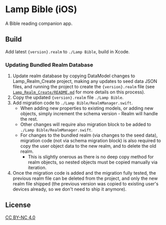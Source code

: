 # Lamp Bible (iOS)

A Bible reading companion app.

## Build

Add latest `{version}.realm` to `./Lamp Bible`, build in Xcode.

### Updating Bundled Realm Database

1. Update realm database by copying DataModel changes to Lamp_Realm_Create project, making any updates to seed data JSON files, and running the project to create the `{version}.realm` file (see [`Lamp_Realm_Create/README.md`](https://github.com/mattsbennett/lamp-realm-create) for more details on this process).
2. Copy the updated `{version}.realm` file `./Lamp Bible`.
3. Add migration code to `./Lamp Bible/RealmManager.swift`.
    - When adding new properties to existing models, or adding new objects, simply increment the schema version - Realm will handle the rest.
    - Other changes will require also migration block to be added to `./Lamp Bible/RealmManager.swift`.
    - For changes to the bundled realm (via changes to the seed data), migration code (not via schema migration block) is also required to copy the user object data to the new realm, and to delete the old realm.
        - This is slightly onerous as there is no deep copy method for realm objects, so nested objects must be copied manually via iteration.
4. Once the migration code is added and the migration fully tested, the previous realm file can be deleted from the project, and only the new realm file shipped (the previous version was copied to existing user's devices already, so we don't need to ship it anymore).

## License

[CC BY-NC 4.0](https://creativecommons.org/licenses/by-nc/4.0/)
